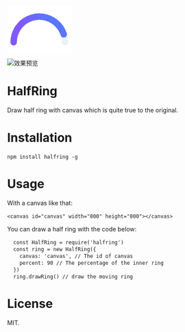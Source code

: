 ![HalfRing Logo](./logo.png)

![效果预览](https://zwf193071.github.io/halfring)

# HalfRing
Draw half ring with canvas which is quite true to the original.

# Installation
```
npm install halfring -g

```

# Usage
With a canvas like that:
```
<canvas id="canvas" width="800" height="800"></canvas>

```
You can draw a half ring with the code below:
```
  const HalfRing = require('halfring')
  const ring = new HalfRing({
    canvas: 'canvas', // The id of canvas
    percent: 90 // The percentage of the inner ring
  })
  ring.drawRing() // draw the moving ring

```

# License
MIT.









